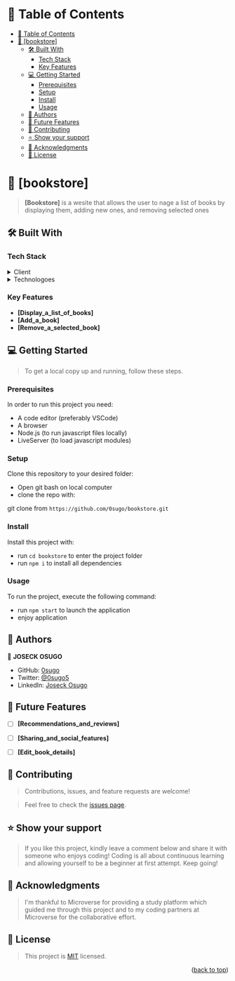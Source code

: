 <!-- TABLE OF CONTENTS -->
<!-- TABLE OF CONTENTS -->
<!-- TABLE OF CONTENTS -->

# 📗 Table of Contents
- [📗 Table of Contents](#-table-of-contents)
- [📖 \[bookstore\] ](#-bookstore-)
  - [🛠 Built With ](#-built-with-)
    - [Tech Stack ](#tech-stack-)
    - [Key Features ](#key-features-)
  - [💻 Getting Started ](#-getting-started-)
    - [Prerequisites](#prerequisites)
    - [Setup](#setup)
    - [Install](#install)
    - [Usage](#usage)
  - [👥 Authors ](#-authors-)
  - [🔭 Future Features ](#-future-features-)
  - [🤝 Contributing ](#-contributing-)
  - [⭐️ Show your support ](#️-show-your-support-)
  - [🙏 Acknowledgments ](#-acknowledgments-)
  - [📝 License ](#-license-)

<!-- PROJECT DESCRIPTION -->

# 📖 [bookstore] <a name="about-project"></a>

> **[Bookstore]** is a wesite that allows the user to nage a list of books by displaying them, adding new ones, and removing selected ones

## 🛠 Built With <a name="built-with"></a>

### Tech Stack <a name="tech-stack"></a>

<details>
  <summary>Client</summary>
  <ul>
    <li><a href="https://developer.mozilla.org/en-US/docs/Web/HTML">HTML</a></li>
    <li><a href="https://developer.mozilla.org/en-US/docs/Web/CSS">CSS</a></li>
    <li><a href="https://developer.mozilla.org/en-US/docs/Web/JavaScript">JavaScript</a></li>    
  </ul>
</details>

<details>
  <summary>Technologoes</summary>
  <ul>
    <li><a href="https://reactjs.org/">React.js</a></li>
  </ul>
</details>



<!-- Features -->

### Key Features <a name="key-features"></a>

- **[Display_a_list_of_books]**
- **[Add_a_book]**
- **[Remove_a_selected_book]**

<!-- GETTING STARTED -->

## 💻 Getting Started <a name="getting-started"></a>

> To get a local copy up and running, follow these steps.

### Prerequisites

In order to run this project you need:
- A code editor (preferably VSCode)
- A browser
- Node.js (to run javascript files locally)
- LiveServer (to load javascript modules)


### Setup

Clone this repository to your desired folder:

- Open git bash on local computer
- clone the repo with: 

git clone from ```https://github.com/0sugo/bookstore.git```

### Install

Install this project with:

- run ```cd bookstore``` to enter the project folder
- run ```npm i``` to install all dependencies

### Usage

To run the project, execute the following command:

- run ```npm start``` to launch the application
- enjoy application


<!-- AUTHORS -->

## 👥 Authors <a name="authors"></a>

👤 **JOSECK OSUGO**

- GitHub: [0sugo](https://github.com/0sugo)
- Twitter: [@0sugo5](https://twitter.com/osugo5)
- LinkedIn: [Joseck Osugo](https://www.linkedin.com/in/joseck-osugo-873b0618a/)


<!-- FUTURE FEATURES -->

## 🔭 Future Features <a name="future-features"></a>

- [ ] **[Recommendations_and_reviews]**
- [ ] **[Sharing_and_social_features]**
- [ ] **[Edit_book_details]**


<!-- CONTRIBUTING -->

## 🤝 Contributing <a name="contributing"></a>

> Contributions, issues, and feature requests are welcome!

> Feel free to check the [issues page](https://github.com/0sugo/bookstore/issues).


<!-- SUPPORT -->

## ⭐️ Show your support <a name="support"></a>

> If you like this project, kindly leave a comment below and share it with someone who enjoys coding! Coding is all about continuous learning and allowing yourself to be a beginner at first attempt. Keep going! 

<!-- ACKNOWLEDGEMENTS -->

## 🙏 Acknowledgments <a name="acknowledgements"></a>

> I'm thankful to Microverse for providing a study platform which guided me through this project and to my coding partners at Microverse for the collaborative effort.

<!-- LICENSE -->

## 📝 License <a name="license"></a>

> This project is [MIT](./LICENSE) licensed.

<p align="right">(<a href="#readme-top">back to top</a>)</p>
